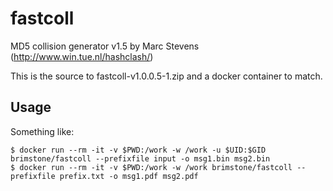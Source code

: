fastcoll
========

MD5 collision generator v1.5
by Marc Stevens (http://www.win.tue.nl/hashclash/)

This is the source to fastcoll-v1.0.0.5-1.zip and a docker container to match.

Usage
-----

Something like:
```
$ docker run --rm -it -v $PWD:/work -w /work -u $UID:$GID brimstone/fastcoll --prefixfile input -o msg1.bin msg2.bin
$ docker run --rm -it -v $PWD:/work -w /work brimstone/fastcoll --prefixfile prefix.txt -o msg1.pdf msg2.pdf
```
